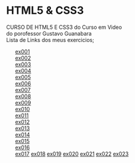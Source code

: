 # HTML5 & CSS3
 CURSO DE HTML5 E CSS3 do Curso em Video <br>
 do porofessor Gustavo Guanabara <br>
 Lista de Links dos meus exercicios; <br> 
 <ol>
     <a href="https://emersonsssouza.github.io/HTML/exercicios/ex001/index.html">ex001</a> <br>
     <a href="https://emersonsssouza.github.io/HTML/exercicios/ex002/index.html">ex002</a> <br>
     <a href="https://emersonsssouza.github.io/HTML/exercicios/ex003/index.html">ex003</a> <br>
     <a href="https://emersonsssouza.github.io/HTML/exercicios/ex004/index.html">ex004</a> <br>
     <a href="https://emersonsssouza.github.io/HTML/exercicios/ex005/index.html">ex005</a> <br>
     <a href="https://emersonsssouza.github.io/HTML/exercicios/ex006/index.html">ex006</a> <br>
     <a href="https://emersonsssouza.github.io/HTML/exercicios/ex007/index.html">ex007</a> <br>
     <a href="https://emersonsssouza.github.io/HTML/exercicios/ex008/index.html">ex008</a> <br>
     <a href="https://emersonsssouza.github.io/HTML/exercicios/ex009/index.html">ex009</a> <br>
     <a href="https://emersonsssouza.github.io/HTML/exercicios/ex010/pagina001.html">ex010</a> <br>
     <a href="https://emersonsssouza.github.io/HTML/exercicios/ex011/index.html">ex011</a> <br>
     <a href="https://emersonsssouza.github.io/HTML/exercicios/ex012/index.html">ex012</a> <br>
     <a href="https://emersonsssouza.github.io/HTML/exercicios/ex013/index.html">ex013</a> <br>
     <a href="https://emersonsssouza.github.io/HTML/exercicios/ex014/index.html">ex014</a> <br>
     <a href="https://emersonsssouza.github.io/HTML/exercicios/ex015/index.html">ex015</a> <br>
     <a href="https://emersonsssouza.github.io/HTML/exercicios/ex016/cor01.html">ex016</a> <br>
     <a href="">ex017</a>
     <a href="">ex018</a>
     <a href="">ex019</a>
     <a href="">ex020</a>
     <a href="">ex021</a>
     <a href="">ex022</a>
     <a href="">ex023</a>
 </ol>
